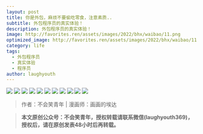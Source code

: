 ```yaml
---
layout: post
title: 你是外包，麻烦不要偷吃零食，注意素质..
subtitle: 外包程序员的真实体验！
description: 外包程序员的真实体验！
image: http://favorites.ren/assets/images/2022/bhx/waibao/11.png
optimized_image: http://favorites.ren/assets/images/2022/bhx/waibao/11.png
category: life
tags:
  - 外包程序员
  - 真实体验
  - 程序员
author: laughyouth
---
```



![](http://favorites.ren/assets/images/2022/bhx/waibao/0.jpg)
![](http://favorites.ren/assets/images/2022/bhx/waibao/1.jpg)
![](http://favorites.ren/assets/images/2022/bhx/waibao/2.jpg)
![](http://favorites.ren/assets/images/2022/bhx/waibao/3.jpg)
![](http://favorites.ren/assets/images/2022/bhx/waibao/4.jpg)
![](http://favorites.ren/assets/images/2022/bhx/waibao/5.jpg)
![](http://favorites.ren/assets/images/2022/bhx/waibao/6.jpg)
![](http://favorites.ren/assets/images/2022/bhx/waibao/7.jpg)
![](http://favorites.ren/assets/images/2022/bhx/waibao/8.jpg)
![](http://favorites.ren/assets/images/2022/bhx/waibao/9.jpg)
![](http://favorites.ren/assets/images/2022/bhx/waibao/10.jpg)

>作者：不会笑青年 | 漫画师：画画的埃达

>**本文原创公众号：不会笑青年，授权转载请联系微信(laughyouth369)，授权后，请在原创发表48小时后再转载。**